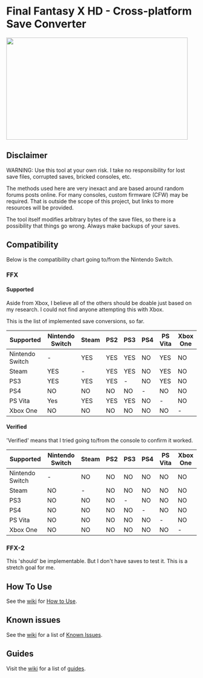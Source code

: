 # Final Fantasy X HD - Cross-platform Save Converter

<img src="https://i.ytimg.com/vi/myDYi0I-cgQ/maxresdefault.jpg" width="480" height="270">

## Disclaimer

WARNING: Use this tool at your own risk. I take no responsibility for lost save files, corrupted saves, bricked consoles, etc.

The methods used here are very inexact and are based around random forums posts online. For many consoles, custom firmware (CFW) may be required. That is outside the scope of this project, but links to more resources will be provided.

The tool itself modifies arbitrary bytes of the save files, so there is a possibility that things go wrong. Always make backups of your saves.

## Compatibility

Below is the compatibility chart going to/from the Nintendo Switch.

### FFX

#### Supported 

Aside from Xbox, I believe all of the others should be doable just based on my research. I could not find anyone attempting this with Xbox.

This is the list of implemented save conversions, so far.


| Supported | Nintendo Switch | Steam | PS2 | PS3 | PS4 |  PS Vita | Xbox One |
|-----------|-----------------|-------|-----|-----|-----|----------|----------|
| Nintendo Switch | - | YES | YES | YES | NO | YES | NO |
| Steam | YES | - | YES | YES | NO | YES | NO |
| PS3 | YES | YES | YES | - | NO | YES | NO |
| PS4 | NO | NO | NO | NO | - | NO | NO |
| PS Vita | Yes | YES | YES | YES | NO | - | NO |
| Xbox One | NO | NO | NO | NO | NO | NO | - |

#### Verified

'Verified' means that I tried going to/from the console to confirm it worked.

| Supported | Nintendo Switch | Steam | PS2 | PS3 | PS4 |  PS Vita | Xbox One |
|-----------|-----------------|-------|-----|-----|-----|----------|----------|
| Nintendo Switch | - | NO |NO | NO | NO | NO | NO |
| Steam | NO | - | NO | NO | NO | NO | NO |
| PS3 | NO | NO | NO | - | NO | NO | NO |
| PS4 | NO | NO | NO | NO | - | NO | NO |
| PS Vita | NO | NO | NO | NO | NO | - | NO |
| Xbox One | NO | NO | NO | NO | NO | NO | - |

### FFX-2

This 'should' be implementable. But I don't have saves to test it. This is a stretch goal for me.

## How To Use

See the [wiki](https://github.com/mrhappyasthma/Final-Fantasy-X-HD-Cross-platform-Save-Converter/wiki) for [How to Use](https://github.com/mrhappyasthma/Final-Fantasy-X-HD-Cross-platform-Save-Converter/wiki#how-to-use).

## Known issues

See the [wiki](https://github.com/mrhappyasthma/Final-Fantasy-X-HD-Cross-platform-Save-Converter/wiki) for a list of [Known Issues](https://github.com/mrhappyasthma/Final-Fantasy-X-HD-Cross-platform-Save-Converter/wiki/Known-Issues).

## Guides

Visit the [wiki](https://github.com/mrhappyasthma/Final-Fantasy-X-HD-Cross-platform-Save-Converter/wiki) for a list of [guides](https://github.com/mrhappyasthma/Final-Fantasy-X-HD-Cross-platform-Save-Converter/wiki#guides).
